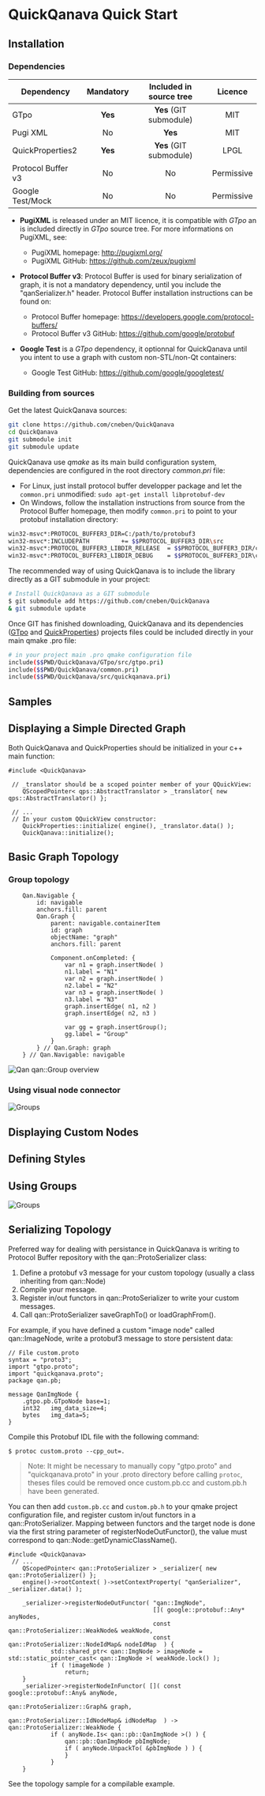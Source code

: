 QuickQanava Quick Start 
============================

Installation
------------------

### Dependencies

| Dependency                | Mandatory         |   Included in source tree       |   Licence       |
| ---                       | :---:             | :---:                           | :---:           |
| GTpo                      | **Yes**           |       **Yes** (GIT submodule)   |      MIT        |
| Pugi XML                  | No                |       **Yes**                   |      MIT        |
| QuickProperties2          | **Yes**           |       **Yes** (GIT submodule)   |      LPGL       |
| Protocol Buffer v3        | No                |       No                        |    Permissive   |
| Google Test/Mock          | No                |       No                        |    Permissive   |

- **PugiXML** is released under an MIT licence, it is compatible with *GTpo* an is included directly in *GTpo* source tree. For more informations on PugiXML, see:
	- PugiXML homepage: http://pugixml.org/
	- PugiXML GitHub: https://github.com/zeux/pugixml

- **Protocol Buffer v3**: Protocol Buffer is used for binary serialization of graph, it is not a mandatory dependency, until you include the "qanSerializer.h" header. Protocol Buffer installation instructions can be found on:
	- Protocol Buffer homepage: https://developers.google.com/protocol-buffers/
	- Protocol Buffer v3 GitHub: https://github.com/google/protobuf

- **Google Test** is a *GTpo* dependency, it optionnal for QuickQanava until you intent to use a graph with custom non-STL/non-Qt containers:
	- Google Test GitHub: https://github.com/google/googletest/

### Building from sources

Get the latest QuickQanava sources:

```sh
git clone https://github.com/cneben/QuickQanava
cd QuickQanava
git submodule init
git submodule update
```

QuickQanava use _qmake_ as its main build configuration system, dependencies are configured in the root directory _common.pri_ file:
- For Linux, just install protocol buffer developper package and let the `common.pri` unmodified: `sudo apt-get install libprotobuf-dev`
- On Windows, follow the installation instructions from source from the Protocol Buffer homepage, then modify `common.pri` to point to your protobuf installation directory:

```sh
win32-msvc*:PROTOCOL_BUFFER3_DIR=C:/path/to/protobuf3
win32-msvc*:INCLUDEPATH     	+= $$PROTOCOL_BUFFER3_DIR\src
win32-msvc*:PROTOCOL_BUFFER3_LIBDIR_RELEASE  = $$PROTOCOL_BUFFER3_DIR/cmake/build/Release
win32-msvc*:PROTOCOL_BUFFER3_LIBDIR_DEBUG    = $$PROTOCOL_BUFFER3_DIR\cmake/build/Debug
```

The recommended way of using QuickQanava is to include the library directly as a GIT submodule in your project:

```sh
# Install QuickQanava as a GIT submodule
$ git submodule add https://github.com/cneben/QuickQanava
& git submodule update
```

Once GIT has finished downloading, QuickQanava and its dependencies ([GTpo](https://github.com/cneben/GTpo) and [QuickProperties](https://github.com/cneben/QuickProperties)) projects files could be included directly in your main qmake .pro file:

```sh
# in your project main .pro qmake configuration file
include($$PWD/QuickQanava/GTpo/src/gtpo.pri)
include($$PWD/QuickQanava/common.pri)
include($$PWD/QuickQanava/src/quickqanava.pri)
```

Samples
------------------



Displaying a Simple Directed Graph
------------------

Both QuickQanava and QuickProperties should be initialized in your c++ main function:

~~~~~~~~~~~~~{.cpp}
#include <QuickQanava>

 // _translator should be a scoped pointer member of your QQuickView:
    QScopedPointer< qps::AbstractTranslator > _translator{ new qps::AbstractTranslator() };

 // ...
 // In your custom QQuickView constructor:
    QuickProperties::initialize( engine(), _translator.data() );
    QuickQanava::initialize();
~~~~~~~~~~~~~

Basic Graph Topology
------------------


### Group topology

~~~~~~~~~~~~~{.cpp}
    Qan.Navigable {
        id: navigable
        anchors.fill: parent
        Qan.Graph {
            parent: navigable.containerItem
            id: graph
            objectName: "graph"
            anchors.fill: parent

            Component.onCompleted: {
                var n1 = graph.insertNode( )
                n1.label = "N1"
                var n2 = graph.insertNode( )
                n2.label = "N2"
                var n3 = graph.insertNode( )
                n3.label = "N3"
                graph.insertEdge( n1, n2 )
                graph.insertEdge( n2, n3 )

				var gg = graph.insertGroup();
                gg.label = "Group"
            }
        } // Qan.Graph: graph
    } // Qan.Navigable: navigable
~~~~~~~~~~~~~

![Qan qan::Group overview](https://github.com/cneben/QuickQanava/blob/master/doc/guide/groups-overview.gif)

### Using visual node connector

![Groups](images/visual-node-connector.gif)


Displaying Custom Nodes
------------------


Defining Styles
------------------

Using Groups
------------------

![Groups](images/groups-overview.gif)

Serializing Topology
-------------

Preferred way for dealing with persistance in QuickQanava is writing to Protocol Buffer repository with the qan::ProtoSerializer class:

1. Define a protobuf v3 message for your custom topology (usually a class inheriting from qan::Node)
2. Compile your message.
3. Register in/out functors in qan::ProtoSerializer to write your custom messages.
4. Call qan::ProtoSerializer saveGraphTo() or loadGraphFrom().

For example, if you have defined a custom "image node" called qan::ImageNode, write a protobuf3 message to store persistent data:
~~~~~~~~~~~~~{.cpp}
// File custom.proto
syntax = "proto3"; 
import "gtpo.proto";
import "quickqanava.proto";
package qan.pb;

message QanImgNode {
    .gtpo.pb.GTpoNode base=1;
    int32   img_data_size=4;
    bytes   img_data=5;
}
~~~~~~~~~~~~~

Compile this Protobuf IDL file with the following command:
~~~~~~~~~~~~~{.cpp}
$ protoc custom.proto --cpp_out=.
~~~~~~~~~~~~~

> Note: It might be necessary to manually copy "gtpo.proto" and "quickqanava.proto" in your .proto directory before calling `protoc`, theses files could be removed once custom.pb.cc and custom.pb.h have been generated.

You can then add `custom.pb.cc` and `custom.pb.h` to your qmake project configuration file, and register custom in/out functors in a qan::ProtoSerializer. Mapping between functors and the target node is done via the first string parameter of registerNodeOutFunctor(), the value must correspond to qan::Node::getDynamicClassName().

~~~~~~~~~~~~~{.cpp}
#include <QuickQanava>
 // ...
	QScopedPointer< qan::ProtoSerializer > _serializer{ new qan::ProtoSerializer() };
    engine()->rootContext( )->setContextProperty( "qanSerializer", _serializer.data() );
	
    _serializer->registerNodeOutFunctor( "qan::ImgNode",
                                         []( google::protobuf::Any* anyNodes,
                                         const qan::ProtoSerializer::WeakNode& weakNode,
                                         const qan::ProtoSerializer::NodeIdMap& nodeIdMap  ) {
            std::shared_ptr< qan::ImgNode > imageNode = std::static_pointer_cast< qan::ImgNode >( weakNode.lock() );
            if ( !imageNode )
                return;
	}
    _serializer->registerNodeInFunctor( []( const google::protobuf::Any& anyNode,
                                            qan::ProtoSerializer::Graph& graph,
                                            qan::ProtoSerializer::IdNodeMap& idNodeMap  ) -> qan::ProtoSerializer::WeakNode {
            if ( anyNode.Is< qan::pb::QanImgNode >() ) {
                qan::pb::QanImgNode pbImgNode;
                if ( anyNode.UnpackTo( &pbImgNode ) ) {
				}
			}
	}
~~~~~~~~~~~~~

See the topology sample for a compilable example.



